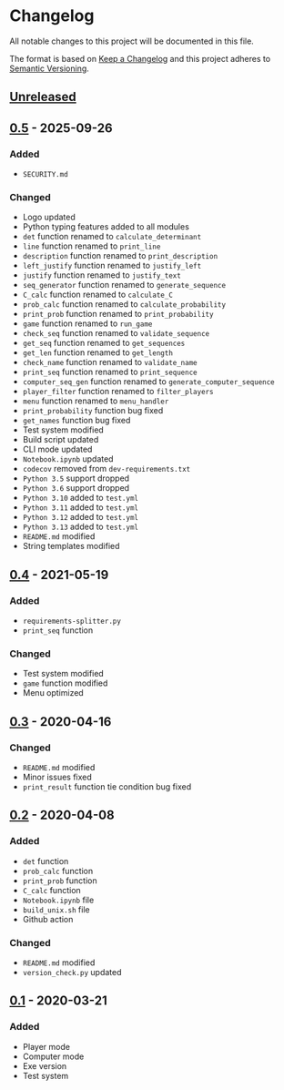 # Changelog
All notable changes to this project will be documented in this file.

The format is based on [Keep a Changelog](http://keepachangelog.com/en/1.0.0/)
and this project adheres to [Semantic Versioning](http://semver.org/spec/v2.0.0.html).

## [Unreleased]
## [0.5] - 2025-09-26
### Added
- `SECURITY.md`
### Changed
- Logo updated
- Python typing features added to all modules
- `det` function renamed to `calculate_determinant`
- `line` function renamed to `print_line`
- `description` function renamed to `print_description`
- `left_justify` function renamed to `justify_left`
- `justify` function renamed to `justify_text`
- `seq_generator` function renamed to `generate_sequence`
- `C_calc` function renamed to `calculate_C`
- `prob_calc` function renamed to `calculate_probability`
- `print_prob` function renamed to `print_probability`
- `game` function renamed to `run_game`
- `check_seq` function renamed to `validate_sequence`
- `get_seq` function renamed to `get_sequences`
- `get_len` function renamed to `get_length`
- `check_name` function renamed to `validate_name`
- `print_seq` function renamed to `print_sequence`
- `computer_seq_gen` function renamed to `generate_computer_sequence`
- `player_filter` function renamed to `filter_players`
- `menu` function renamed to `menu_handler`
- `print_probability` function bug fixed
- `get_names` function bug fixed
- Test system modified
- Build script updated
- CLI mode updated
- `Notebook.ipynb` updated
- `codecov` removed from `dev-requirements.txt`
- `Python 3.5` support dropped
- `Python 3.6` support dropped
- `Python 3.10` added to `test.yml`
- `Python 3.11` added to `test.yml`
- `Python 3.12` added to `test.yml`
- `Python 3.13` added to `test.yml`
- `README.md` modified
- String templates modified
## [0.4] - 2021-05-19
### Added
- `requirements-splitter.py`
- `print_seq` function
### Changed
- Test system modified
- `game` function modified
- Menu optimized
## [0.3] - 2020-04-16
### Changed
- `README.md` modified
- Minor issues fixed
- `print_result` function tie condition bug fixed
## [0.2] - 2020-04-08
### Added
- `det` function
- `prob_calc` function
- `print_prob` function
- `C_calc` function
- `Notebook.ipynb` file
- `build_unix.sh` file
- Github action
### Changed
- `README.md` modified
- `version_check.py` updated
## [0.1] - 2020-03-21
### Added
- Player mode
- Computer mode
- Exe version
- Test system

[Unreleased]: https://github.com/sepandhaghighi/penney/compare/v0.5...dev
[0.5]: https://github.com/sepandhaghighi/penney/compare/v0.4...v0.5
[0.4]: https://github.com/sepandhaghighi/penney/compare/v0.3...v0.4
[0.3]: https://github.com/sepandhaghighi/penney/compare/v0.2...v0.3
[0.2]: https://github.com/sepandhaghighi/penney/compare/v0.1...v0.2
[0.1]: https://github.com/sepandhaghighi/penney/compare/9c95239...v0.1



